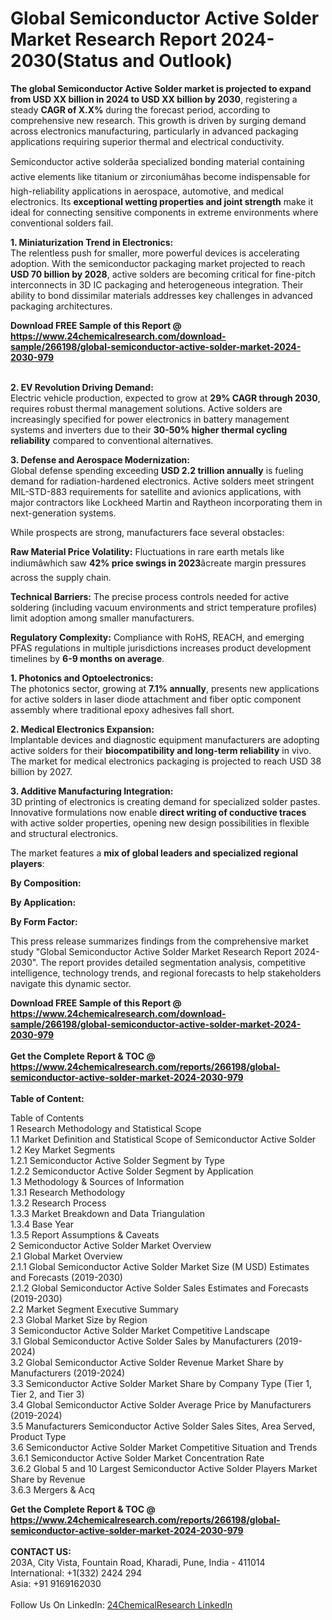 <h1>Global Semiconductor Active Solder Market Research Report 2024-2030(Status and Outlook)</h1><p><strong>The global Semiconductor Active Solder market is projected to expand from USD XX billion in 2024 to USD XX billion by 2030</strong>, registering a steady <strong>CAGR of X.X%</strong> during the forecast period, according to comprehensive new research. This growth is driven by surging demand across electronics manufacturing, particularly in advanced packaging applications requiring superior thermal and electrical conductivity.</p><p>Semiconductor active solderâa specialized bonding material containing active elements like titanium or zirconiumâhas become indispensable for high-reliability applications in aerospace, automotive, and medical electronics. Its <strong>exceptional wetting properties and joint strength</strong> make it ideal for connecting sensitive components in extreme environments where conventional solders fail.</p><p><strong>1. Miniaturization Trend in Electronics:</strong><br>
The relentless push for smaller, more powerful devices is accelerating adoption. With the semiconductor packaging market projected to reach <strong>USD 70 billion by 2028</strong>, active solders are becoming critical for fine-pitch interconnects in 3D IC packaging and heterogeneous integration. Their ability to bond dissimilar materials addresses key challenges in advanced packaging architectures.</p><div><b>Download FREE Sample of this Report @ 
            <a href="https://www.24chemicalresearch.com/download-sample/266198/global-semiconductor-active-solder-market-2024-2030-979">
            https://www.24chemicalresearch.com/download-sample/266198/global-semiconductor-active-solder-market-2024-2030-979</a></b></div><br><p><strong>2. EV Revolution Driving Demand:</strong><br>
Electric vehicle production, expected to grow at <strong>29% CAGR through 2030</strong>, requires robust thermal management solutions. Active solders are increasingly specified for power electronics in battery management systems and inverters due to their <strong>30-50% higher thermal cycling reliability</strong> compared to conventional alternatives.</p><p><strong>3. Defense and Aerospace Modernization:</strong><br>
Global defense spending exceeding <strong>USD 2.2 trillion annually</strong> is fueling demand for radiation-hardened electronics. Active solders meet stringent MIL-STD-883 requirements for satellite and avionics applications, with major contractors like Lockheed Martin and Raytheon incorporating them in next-generation systems.</p><p>While prospects are strong, manufacturers face several obstacles:</p><p><strong>Raw Material Price Volatility:</strong> Fluctuations in rare earth metals like indiumâwhich saw <strong>42% price swings in 2023</strong>âcreate margin pressures across the supply chain.</p><p><strong>Technical Barriers:</strong> The precise process controls needed for active soldering (including vacuum environments and strict temperature profiles) limit adoption among smaller manufacturers.</p><p><strong>Regulatory Complexity:</strong> Compliance with RoHS, REACH, and emerging PFAS regulations in multiple jurisdictions increases product development timelines by <strong>6-9 months on average</strong>.</p><p><strong>1. Photonics and Optoelectronics:</strong><br>
The photonics sector, growing at <strong>7.1% annually</strong>, presents new applications for active solders in laser diode attachment and fiber optic component assembly where traditional epoxy adhesives fall short.</p><p><strong>2. Medical Electronics Expansion:</strong><br>
Implantable devices and diagnostic equipment manufacturers are adopting active solders for their <strong>biocompatibility and long-term reliability</strong> in vivo. The market for medical electronics packaging is projected to reach USD 38 billion by 2027.</p><p><strong>3. Additive Manufacturing Integration:</strong><br>
3D printing of electronics is creating demand for specialized solder pastes. Innovative formulations now enable <strong>direct writing of conductive traces</strong> with active solder properties, opening new design possibilities in flexible and structural electronics.</p><p>The market features a <strong>mix of global leaders and specialized regional players</strong>:</p><p><strong>By Composition:</strong></p><p><strong>By Application:</strong></p><p><strong>By Form Factor:</strong></p><p>This press release summarizes findings from the comprehensive market study "Global Semiconductor Active Solder Market Research Report 2024-2030". The report provides detailed segmentation analysis, competitive intelligence, technology trends, and regional forecasts to help stakeholders navigate this dynamic sector.</p><div><b>Download FREE Sample of this Report @ 
            <a href="https://www.24chemicalresearch.com/download-sample/266198/global-semiconductor-active-solder-market-2024-2030-979">
            https://www.24chemicalresearch.com/download-sample/266198/global-semiconductor-active-solder-market-2024-2030-979</a></b></div><br><div><b>Get the Complete Report & TOC @ 
            <a href="https://www.24chemicalresearch.com/reports/266198/global-semiconductor-active-solder-market-2024-2030-979">
            https://www.24chemicalresearch.com/reports/266198/global-semiconductor-active-solder-market-2024-2030-979</a></b></div><br>
            <b>Table of Content:</b><p>Table of Contents<br />
1 Research Methodology and Statistical Scope<br />
1.1 Market Definition and Statistical Scope of Semiconductor Active Solder<br />
1.2 Key Market Segments<br />
1.2.1 Semiconductor Active Solder Segment by Type<br />
1.2.2 Semiconductor Active Solder Segment by Application<br />
1.3 Methodology & Sources of Information<br />
1.3.1 Research Methodology<br />
1.3.2 Research Process<br />
1.3.3 Market Breakdown and Data Triangulation<br />
1.3.4 Base Year<br />
1.3.5 Report Assumptions & Caveats<br />
2 Semiconductor Active Solder Market Overview<br />
2.1 Global Market Overview<br />
2.1.1 Global Semiconductor Active Solder Market Size (M USD) Estimates and Forecasts (2019-2030)<br />
2.1.2 Global Semiconductor Active Solder Sales Estimates and Forecasts (2019-2030)<br />
2.2 Market Segment Executive Summary<br />
2.3 Global Market Size by Region<br />
3 Semiconductor Active Solder Market Competitive Landscape<br />
3.1 Global Semiconductor Active Solder Sales by Manufacturers (2019-2024)<br />
3.2 Global Semiconductor Active Solder Revenue Market Share by Manufacturers (2019-2024)<br />
3.3 Semiconductor Active Solder Market Share by Company Type (Tier 1, Tier 2, and Tier 3)<br />
3.4 Global Semiconductor Active Solder Average Price by Manufacturers (2019-2024)<br />
3.5 Manufacturers Semiconductor Active Solder Sales Sites, Area Served, Product Type<br />
3.6 Semiconductor Active Solder Market Competitive Situation and Trends<br />
3.6.1 Semiconductor Active Solder Market Concentration Rate<br />
3.6.2 Global 5 and 10 Largest Semiconductor Active Solder Players Market Share by Revenue<br />
3.6.3 Mergers & Acq</p><div><b>Get the Complete Report & TOC @ 
            <a href="https://www.24chemicalresearch.com/reports/266198/global-semiconductor-active-solder-market-2024-2030-979">
            https://www.24chemicalresearch.com/reports/266198/global-semiconductor-active-solder-market-2024-2030-979</a></b></div><br><b>CONTACT US:</b><br>
            203A, City Vista, Fountain Road, Kharadi, Pune, India - 411014<br>
            International: +1(332) 2424 294<br>
            Asia: +91 9169162030 <br><br>
            Follow Us On LinkedIn: <a href="https://www.linkedin.com/company/24chemicalresearch/">24ChemicalResearch LinkedIn</a>
